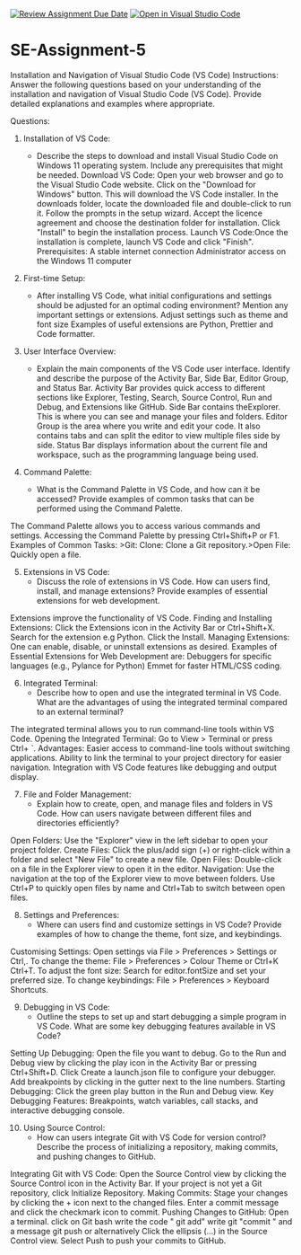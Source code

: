 [![Review Assignment Due Date](https://classroom.github.com/assets/deadline-readme-button-22041afd0340ce965d47ae6ef1cefeee28c7c493a6346c4f15d667ab976d596c.svg)](https://classroom.github.com/a/XoLGRbHq)
[![Open in Visual Studio Code](https://classroom.github.com/assets/open-in-vscode-2e0aaae1b6195c2367325f4f02e2d04e9abb55f0b24a779b69b11b9e10269abc.svg)](https://classroom.github.com/online_ide?assignment_repo_id=15340064&assignment_repo_type=AssignmentRepo)
# SE-Assignment-5
Installation and Navigation of Visual Studio Code (VS Code)
 Instructions:
Answer the following questions based on your understanding of the installation and navigation of Visual Studio Code (VS Code). Provide detailed explanations and examples where appropriate.

 Questions:

1. Installation of VS Code:
   - Describe the steps to download and install Visual Studio Code on Windows 11 operating system. Include any prerequisites that might be needed.
   Download VS Code:
Open your web browser and go to the Visual Studio Code website.
Click on the "Download for Windows" button. This will download the VS Code installer.
In the downloads folder, locate the downloaded file and double-click to run it.
Follow the prompts in the setup wizard.
Accept the licence agreement and choose the destination folder for installation.
Click "Install" to begin the installation process.
Launch VS Code:Once the installation is complete, launch VS Code and click "Finish".
Prerequisites:
A stable internet connection
Administrator access on the Windows 11 computer


2. First-time Setup:
   - After installing VS Code, what initial configurations and settings should be adjusted for an optimal coding environment? Mention any important settings or extensions.
Adjust settings such as theme and font size
Examples of useful extensions are Python, Prettier and Code formatter.


3. User Interface Overview:
   - Explain the main components of the VS Code user interface. Identify and describe the purpose of the Activity Bar, Side Bar, Editor Group, and Status Bar.
   Activity Bar provides quick access to different sections like Explorer, Testing, Search, Source Control, Run and Debug, and Extensions like GitHub.
Side Bar contains theExplorer. This is where you can see and manage your files and folders. 
Editor Group is the area where you write and edit your code. It also contains tabs and can split the editor to view multiple files side by side.
Status Bar displays information about the current file and workspace, such as the programming language being used.   


4. Command Palette:
   - What is the Command Palette in VS Code, and how can it be accessed? Provide examples of common tasks that can be performed using the Command Palette.

The Command Palette allows you to access various commands and settings.
Accessing the Command Palette by pressing Ctrl+Shift+P or F1.
Examples of Common Tasks: >Git: Clone: Clone a Git repository.>Open File: Quickly open a file.



5. Extensions in VS Code:
   - Discuss the role of extensions in VS Code. How can users find, install, and manage extensions? Provide examples of essential extensions for web development.

Extensions improve the functionality of VS Code.
Finding and Installing Extensions:
Click the Extensions icon in the Activity Bar or  Ctrl+Shift+X.
Search for the extension e.g Python.
Click the Install.
Managing Extensions:
One can enable, disable, or uninstall extensions as desired.
Examples of Essential Extensions for Web Development are:
Debuggers for specific languages (e.g., Pylance for Python)
Emmet for faster HTML/CSS coding.


6. Integrated Terminal:
   - Describe how to open and use the integrated terminal in VS Code. What are the advantages of using the integrated terminal compared to an external terminal?

The integrated terminal allows you to run command-line tools within VS Code.
Opening the Integrated Terminal:
Go to View > Terminal or press Ctrl+ `.
Advantages:
Easier access to command-line tools without switching applications.
Ability to link the terminal to your project directory for easier navigation.
Integration with VS Code features like debugging and output display.



7. File and Folder Management:
   - Explain how to create, open, and manage files and folders in VS Code. How can users navigate between different files and directories efficiently?

Open Folders:
 Use the "Explorer" view in the left sidebar to open your project folder.
Create Files:
Click the plus/add sign (+) or right-click within a folder and select "New File" to create a new file.
Open Files:
 Double-click on a file in the Explorer view to open it in the editor.
Navigation: 
Use the navigation at the top of the Explorer view to move between folders.
Use Ctrl+P to quickly open files by name and Ctrl+Tab to switch between open files.



8. Settings and Preferences:
   - Where can users find and customize settings in VS Code? Provide examples of how to change the theme, font size, and keybindings.

Customising Settings:
Open settings via File > Preferences > Settings or Ctrl,.
To change the theme: File > Preferences > Colour Theme or Ctrl+K Ctrl+T.
To adjust the font size: Search for editor.fontSize and set your preferred size.
To change keybindings: File > Preferences > Keyboard Shortcuts.



9. Debugging in VS Code:
   - Outline the steps to set up and start debugging a simple program in VS Code. What are some key debugging features available in VS Code?

Setting Up Debugging:
Open the file you want to debug.
Go to the Run and Debug view by clicking the play icon in the Activity Bar or pressing Ctrl+Shift+D.
Click Create a launch.json file to configure your debugger.
Add breakpoints by clicking in the gutter next to the line numbers.
Starting Debugging:
Click the green play button in the Run and Debug view.
Key Debugging Features:
Breakpoints, watch variables, call stacks, and interactive debugging console.


10. Using Source Control:
    - How can users integrate Git with VS Code for version control? Describe the process of initializing a repository, making commits, and pushing changes to GitHub.

Integrating Git with VS Code:
Open the Source Control view by clicking the Source Control icon in the Activity Bar.
If your project is not yet a Git repository, click Initialize Repository.
Making Commits:
Stage your changes by clicking the + icon next to the changed files.
Enter a commit message and click the checkmark icon to commit.
Pushing Changes to GitHub:
Open a terminal.
click on Git bash
write the code " git add"
write git "commit " and a message
git push 
or alternatively 
Click the ellipsis (...) in the Source Control view.
Select Push to push your commits to GitHub.


 

